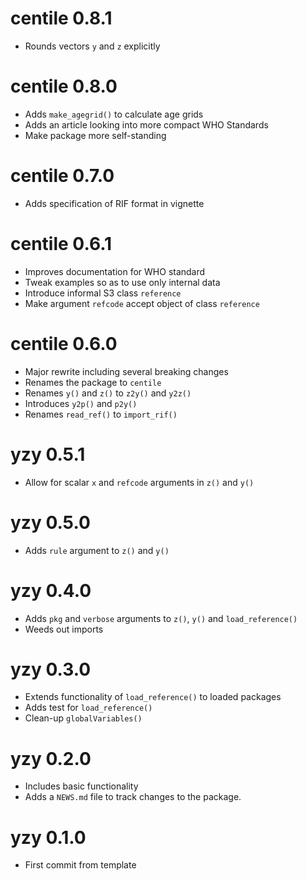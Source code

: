 # centile 0.8.1

* Rounds vectors `y` and `z` explicitly

# centile 0.8.0

* Adds `make_agegrid()` to calculate age grids
* Adds an article looking into more compact WHO Standards
* Make package more self-standing

# centile 0.7.0 

* Adds specification of RIF format in vignette

# centile 0.6.1

* Improves documentation for WHO standard
* Tweak examples so as to use only internal data
* Introduce informal S3 class `reference`
* Make argument `refcode` accept object of class `reference`

# centile 0.6.0

* Major rewrite including several breaking changes
* Renames the package to `centile`
* Renames `y()` and `z()` to `z2y()` and `y2z()`
* Introduces `y2p()` and `p2y()`
* Renames `read_ref()` to `import_rif()`

# yzy 0.5.1

* Allow for scalar `x` and `refcode` arguments in `z()` and `y()`

# yzy 0.5.0

* Adds `rule` argument to `z()` and `y()`

# yzy 0.4.0

* Adds `pkg` and `verbose` arguments to `z()`, `y()` and `load_reference()`
* Weeds out imports

# yzy 0.3.0

* Extends functionality of `load_reference()` to loaded packages
* Adds test for `load_reference()`
* Clean-up `globalVariables()`

# yzy 0.2.0

* Includes basic functionality
* Adds a `NEWS.md` file to track changes to the package.

# yzy 0.1.0

* First commit from template
